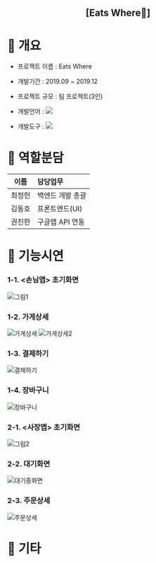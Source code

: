 <div align="center">
  <h2>[Eats Where🍔]</h2>
</div>

# 📌 개요
- 프로젝트 이름 : Eats Where
- 개발기간 : 2019.09 ~ 2019.12
- 프로젝트 규모 : 팀 프로젝트(3인)
- 개발언어 : 
  <img src="https://img.shields.io/badge/Kotlin-7F52FF?style=flat&logo=Kotlin&logoColor=white">

- 개발도구 : 
  <img src="https://img.shields.io/badge/Android Studio-3DDC84?style=flat&logo=Android&logoColor=white">

# 📌 역할분담
|이름|담당업무|
|:-------:|:-------|
|최정헌| 백엔드 개발 총괄 |
|김동호| 프론트엔드(UI) |
|권진한| 구글맵 API 연동 |

# 📌 기능시연
### 1-1. <손님앱> 초기화면
![그림1](https://github.com/tubus1130/Project_EatsWhere/assets/50819376/b1161eab-2da8-40ba-9d74-02a309f366c0)
### 1-2. 가게상세
![가게상세](https://github.com/tubus1130/Project_EatsWhere/assets/50819376/c8659a52-cb1e-4507-a2c9-2fe8e91bc80c)
![가게상세2](https://github.com/tubus1130/Project_EatsWhere/assets/50819376/869475bf-c3ac-4272-9230-a098c1a60aea)
### 1-3. 결제하기
![결제하기](https://github.com/tubus1130/Project_EatsWhere/assets/50819376/5768435e-8952-485d-9b57-81f3ecda3868)
### 1-4. 장바구니
![장바구니](https://github.com/tubus1130/Project_EatsWhere/assets/50819376/0bc52785-cc9e-4430-875e-0ec9fbd04ed3)

### 2-1. <사장앱> 초기화면
![그림2](https://github.com/tubus1130/Project_EatsWhere/assets/50819376/c5c257ba-24c6-46cd-bd75-f45cc8a881a1)
### 2-2. 대기화면
![대기중화면](https://github.com/tubus1130/Project_EatsWhere/assets/50819376/d81c29f5-6586-44d4-80c0-b58f7aca7f1c)
### 2-3. 주문상세
![주문상세](https://github.com/tubus1130/Project_EatsWhere/assets/50819376/090c75b9-d1ae-4eae-a173-05ebb0275282)

# 📌 기타
